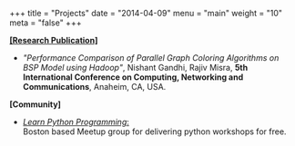 +++
title = "Projects"
date = "2014-04-09"
menu = "main"
weight = "10"
meta = "false"
+++

<a href="https://scholar.google.com/citations?user=JTm8U5kAAAAJ&hl=en" target="_blank"> **[Research Publication]** </a>

+ *"Performance Comparison of Parallel Graph Coloring Algorithms on BSP Model using Hadoop"*, Nishant Gandhi, Rajiv Misra,
**5th International Conference on Computing, Networking and Communications**, Anaheim, CA, USA.

**[Community]**

+ <a href="https://www.meetup.com/Learn-Python-Programming" target="_blank"> *Learn Python Programming*: </a>  
Boston based Meetup group for delivering python workshops for free.
